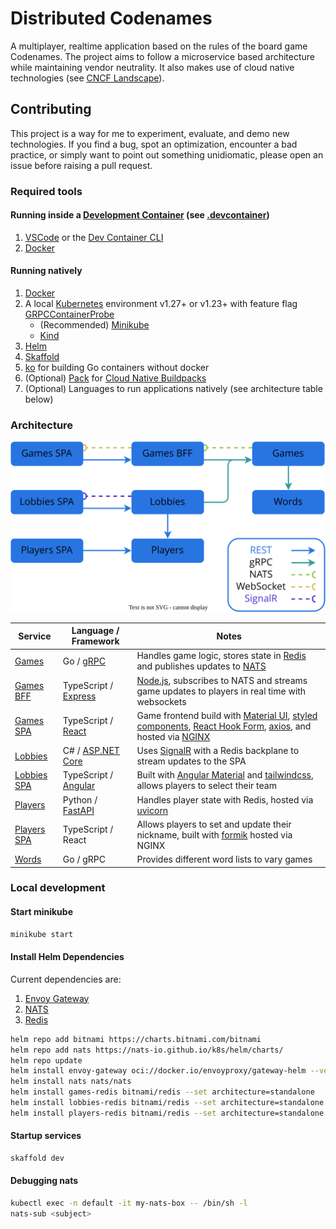 # Distributed Codenames

A multiplayer, realtime application based on the rules of the board game Codenames. The project aims to follow a microservice based architecture while maintaining vendor neutrality. It also makes use of cloud native technologies (see [CNCF Landscape](https://landscape.cncf.io/)).

## Contributing

This project is a way for me to experiment, evaluate, and demo new technologies. If you find a bug, spot an optimization, encounter a bad practice, or simply want to point out something unidiomatic, please open an issue before raising a pull request.

### Required tools

#### Running inside a [Development Container](https://containers.dev/) (see [.devcontainer](.devcontainer/))

1. [VSCode](https://code.visualstudio.com/) or the [Dev Container CLI](https://github.com/devcontainers/cli)
1. [Docker](https://docs.docker.com/engine/)

#### Running natively

1. [Docker](https://docs.docker.com/engine/)
2. A local [Kubernetes](https://kubernetes.io/) environment v1.27+ or v1.23+ with feature flag [GRPCContainerProbe](https://kubernetes.io/docs/tasks/configure-pod-container/configure-liveness-readiness-startup-probes/#define-a-grpc-liveness-probe)
   - (Recommended) [Minikube](https://minikube.sigs.k8s.io/docs/start/)
   - [Kind](https://kind.sigs.k8s.io/docs/user/quick-start/)
3. [Helm](https://helm.sh/docs/intro/quickstart/)
4. [Skaffold](https://skaffold.dev/docs/install/)
5. [ko](https://github.com/google/ko) for building Go containers without docker
6. (Optional) [Pack](https://buildpacks.io/docs/tools/pack/) for [Cloud Native Buildpacks](https://buildpacks.io)
7. (Optional) Languages to run applications natively (see architecture table below)

### Architecture

![Architecture graph](/docs/img/architecture.svg)

| Service                             | Language / Framework                                                                       | Notes                                                                                                                                                                                                                                                               |
| ----------------------------------- | ------------------------------------------------------------------------------------------ | ------------------------------------------------------------------------------------------------------------------------------------------------------------------------------------------------------------------------------------------------------------------- |
| [Games](services/games)             | Go / [gRPC](https://grpc.io/)                                                              | Handles game logic, stores state in [Redis](https://redis.io/) and publishes updates to [NATS](https://nats.io/)                                                                                                                                                    |
| [Games BFF](services/games-bff)     | TypeScript / [Express](https://expressjs.com/)                                             | [Node.js](https://nodejs.org), subscribes to NATS and streams game updates to players in real time with websockets                                                                                                                                                  |
| [Games SPA](services/games-spa)     | TypeScript / [React](https://reactjs.org/)                                                 | Game frontend build with [Material UI](https://material-ui.com/), [styled components](https://styled-components.com/), [React Hook Form](https://www.react-hook-form.com/), [axios](https://github.com/axios/axios), and hosted via [NGINX](https://www.nginx.com/) |
| [Lobbies](services/lobbies)         | C# / [ASP&#46;NET Core](https://docs.microsoft.com/en-us/aspnet/core/?view=aspnetcore-5.0) | Uses [SignalR](https://dotnet.microsoft.com/apps/aspnet/signalr) with a Redis backplane to stream updates to the SPA                                                                                                                                                |
| [Lobbies SPA](services/lobbies-spa) | TypeScript / [Angular](https://angular.io/)                                                | Built with [Angular Material](https://material.angular.io/) and [tailwindcss](https://tailwindcss.com/), allows players to select their team                                                                                                                        |
| [Players](services/players)         | Python / [FastAPI](https://fastapi.tiangolo.com/)                                          | Handles player state with Redis, hosted via [uvicorn](https://www.uvicorn.org/)                                                                                                                                                                                     |
| [Players SPA](services/players-spa) | TypeScript / React                                                                         | Allows players to set and update their nickname, built with [formik](https://github.com/formium/formik) hosted via NGINX                                                                                                                                            |
| [Words](services/words)             | Go / gRPC                                                                                  | Provides different word lists to vary games                                                                                                                                                                                                                         |

### Local development

#### Start minikube

```sh
minikube start
```

#### Install Helm Dependencies

Current dependencies are:

1. [Envoy Gateway](https://github.com/envoyproxy/gateway)
1. [NATS](https://nats.io/)
1. [Redis](https://redis.io/)

```sh
helm repo add bitnami https://charts.bitnami.com/bitnami
helm repo add nats https://nats-io.github.io/k8s/helm/charts/
helm repo update
helm install envoy-gateway oci://docker.io/envoyproxy/gateway-helm --version v0.5.0 -n envoy-gateway-system --create-namespace
helm install nats nats/nats
helm install games-redis bitnami/redis --set architecture=standalone
helm install lobbies-redis bitnami/redis --set architecture=standalone
helm install players-redis bitnami/redis --set architecture=standalone
```

#### Startup services

```sh
skaffold dev
```

#### Debugging nats

```sh
kubectl exec -n default -it my-nats-box -- /bin/sh -l
nats-sub <subject>
```
